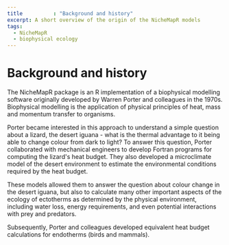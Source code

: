 ```yaml
---
title          : "Background and history"
excerpt: A short overview of the origin of the NicheMapR models
tags:
  - NicheMapR
  - biophysical ecology
---
```

<h1>Background and history</h1>


<p>

The NicheMapR package is an R implementation of a biophysical modelling software originally developed by Warren Porter and colleagues in the 1970s. Biophysical modelling is the application of physical principles of heat, mass and momentum transfer to organisms. 

Porter became interested in this approach to understand a simple question about a lizard, the desert iguana - what is the thermal advantage to it being able to change colour from dark to light? To answer this question, Porter collaborated with mechanical engineers to develop Fortran programs for computing the lizard's heat budget. They also developed a microclimate model of the desert environment to estimate the environmental conditions required by the heat budget. 

These models allowed them to answer the question about colour change in the desert iguana, but also to calculate many other important aspects of the ecology of ectotherms as determined by the physical environment, including water loss, energy requirements, and even potential interactions with prey and predators.

Subsequently, Porter and colleagues developed equivalent heat budget calculations for endotherms (birds and mammals).